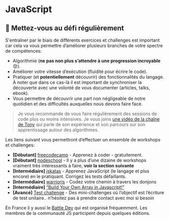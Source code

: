 # JavaScript

## 💪 Mettez-vous au défi régulièrement

S'entraîner par le biais de différents exercices et challenges est important car cela va vous permettre d’améliorer plusieurs branches de votre spectre de compétences:

- Algorithmie (**ne pas non plus s’attendre à une progression incroyable** 😟).
- Améliorer votre vitesse d’exécution (fluidité pour écrire le code).
- Pratiquer (et **potentiellement** découvrir) des fonctionnalités du langage. À noter que dans ce cas-là il est important de synchroniser la découverte avec une volonté de vous documenter (articles, talks, ebook).
- Vous permettre de découvrir une part non négligeable de notre quotidien et des difficultés auxquelles nous devons faire face.

> Je vous recommande de vous faire régulièrement des sessions de code plus ou moins intensives. Je vous joins [une vidéo de la chaîne de Tony](https://www.youtube.com/watch?v=8eBSC9o8fe8) qui parle de son expérience et son parcours sur son apprentissage autour des algorithmes.

Les liens suivant vous permettront d’effectuer un ensemble de workshops et challenges:

- **[Débutant]** [freecodecamp](https://www.freecodecamp.org/) - Apprenez à coder - gratuitement.
- **[Débutant]** [nodeschool](https://nodeschool.io/) - Il y a plus d’une dizaine de workshops vraiment très intéressants à faire, **voir la section suivante**
- **[Intermédiaire]** [jskatas](https://jskatas.org/) - Apprenez JavaScript (le langage et plus encore) en le pratiquant. Corrigez les tests défaillants.
- **[Intermédiaire]** [warriorjs](https://warriorjs.com/) - Codez votre chemin à travers les donjons
- **[Intermédiaire]** [“Build Your Own Array in Javascript!”](https://github.com/waterlink/Challenge-Build-Your-Own-Array-In-Js)
- **[Avancé]** [Test challenge](https://github.com/fraxken/test-challenge) - Des mini-challenges où l’objectif est l’écriture de test unitaire.. n’hésitez pas à prendre contact avec moi si besoin

En France il y aussi le [Battle Dev](https://battledev.blogdumoderateur.com/) qui est organisé fréquemment. Les membres de la communauté JS participent depuis quelques éditions.
